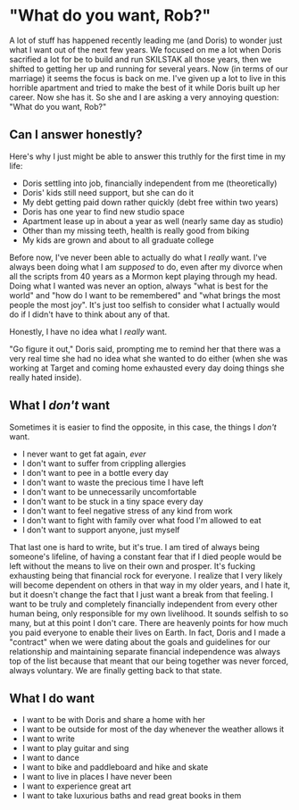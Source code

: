 # "What do you want, Rob?"

A lot of stuff has happened recently leading me (and Doris) to wonder just what I want out of the next few years. We focused on me a lot when Doris sacrified a lot for be to build and run SKILSTAK all those years, then we shifted to getting her up and running for several years. Now (in terms of our marriage) it seems the focus is back on me. I've given up a lot to live in this horrible apartment and tried to make the best of it while Doris built up her career. Now she has it. So she and I are asking a very annoying question: "What do you want, Rob?"

## Can I answer honestly?

Here's why I just might be able to answer this truthly for the first time in my life:

* Doris settling into job, financially independent from me (theoretically)
* Doris' kids still need support, but she can do it
* My debt getting paid down rather quickly (debt free within two years)
* Doris has one year to find new studio space
* Apartment lease up in about a year as well (nearly same day as studio)
* Other than my missing teeth, health is really good from biking
* My kids are grown and about to all graduate college

Before now, I've never been able to actually do what I *really* want. I've always been doing what I am *supposed* to do, even after my divorce when all the scripts from 40 years as a Mormon kept playing through my head. Doing what I wanted was never an option, always "what is best for the world" and "how do I want to be remembered" and "what brings the most people the most joy". It's just too selfish to consider what I actually would do if I didn't have to think about any of that.

Honestly, I have no idea what I *really* want.

"Go figure it out," Doris said, prompting me to remind her that there was a very real time she had no idea what she wanted to do either (when she was working at Target and coming home exhausted every day doing things she really hated inside).

## What I *don't* want

Sometimes it is easier to find the opposite, in this case, the things I *don't* want.

* I never want to get fat again, *ever*
* I don't want to suffer from crippling allergies
* I don't want to pee in a bottle every day
* I don't want to waste the precious time I have left
* I don't want to be unnecessarily uncomfortable
* I don't want to be stuck in a tiny space every day
* I don't want to feel negative stress of any kind from work
* I don't want to fight with family over what food I'm allowed to eat
* I don't want to support anyone, just myself

That last one is hard to write, but it's true. I am tired of always being someone's lifeline, of having a constant fear that if I died people would be left without the means to live on their own and prosper. It's fucking exhausting being that financial rock for everyone. I realize that I very likely will become dependent on others in that way in my older years, and I hate it, but it doesn't change the fact that I just want a break from that feeling. I want to be truly and completely financially independent from every other human being, only responsible for my own livelihood. It sounds selfish to so many, but at this point I don't care. There are heavenly points for how much you paid everyone to enable their lives on Earth. In fact, Doris and I made a "contract" when we were dating about the goals and guidelines for our relationship and maintaining separate financial independence was always top of the list because that meant that our being together was never forced, always voluntary. We are finally getting back to that state.

## What I do want

* I want to be with Doris and share a home with her
* I want to be outside for most of the day whenever the weather allows it
* I want to write
* I want to play guitar and sing
* I want to dance
* I want to bike and paddleboard and hike and skate
* I want to live in places I have never been
* I want to experience great art
* I want to take luxurious baths and read great books in them

